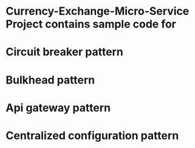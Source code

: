 # Currency-Exchange-Micro-Service Project contains sample code for
# Circuit breaker pattern
# Bulkhead pattern
# Api gateway pattern
# Centralized configuration pattern
